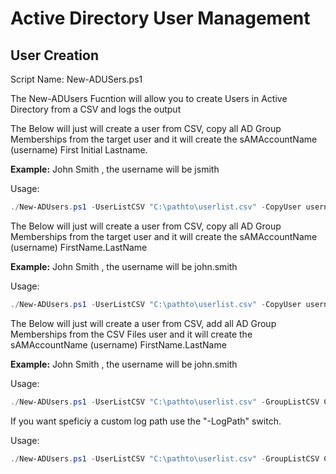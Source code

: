# Active Directory User Management

## User Creation

Script Name: New-ADUSers.ps1

The New-ADUsers Fucntion will allow you to create Users in Active Directory from a CSV and logs the output

The Below will just will create a user from CSV, copy all AD Group Memberships from the target user and it will create the sAMAccountName (username) First Initial Lastname.

__Example:__ John Smith , the username will be jsmith

Usage:
  
```powershell
./New-ADUsers.ps1 -UserListCSV "C:\pathto\userlist.csv" -CopyUser username -DomainController domaincontrollername -UserNameType First-Inital-LastName
```

The Below will just will create a user from CSV, copy all AD Group Memberships from the target user and it will create the sAMAccountName (username) FirstName.LastName

__Example:__ John Smith , the username will be john.smith

Usage:

```powershell
./New-ADUsers.ps1 -UserListCSV "C:\pathto\userlist.csv" -CopyUser username -DomainController domaincontrollername -UserNameType FirstName.LastName
```

The Below will just will create a user from CSV, add all AD Group Memberships from the CSV Files user and it will create the sAMAccountName (username) FirstName.LastName

__Example:__ John Smith , the username will be john.smith

Usage:

```powershell
./New-ADUsers.ps1 -UserListCSV "C:\pathto\userlist.csv" -GroupListCSV C:\pathto\grouplist.csv -DomainController domaincontrollername -UserNameType FirstName.LastName
```

If you want speficiy a custom log path use the "-LogPath" switch.

Usage:

```powershell
./New-ADUsers.ps1 -UserListCSV "C:\pathto\userlist.csv" -GroupListCSV C:\pathto\grouplist.csv -DomainController domaincontrollername -UserNameType FirstName.LastName -LogPath C:\logpath'
```
